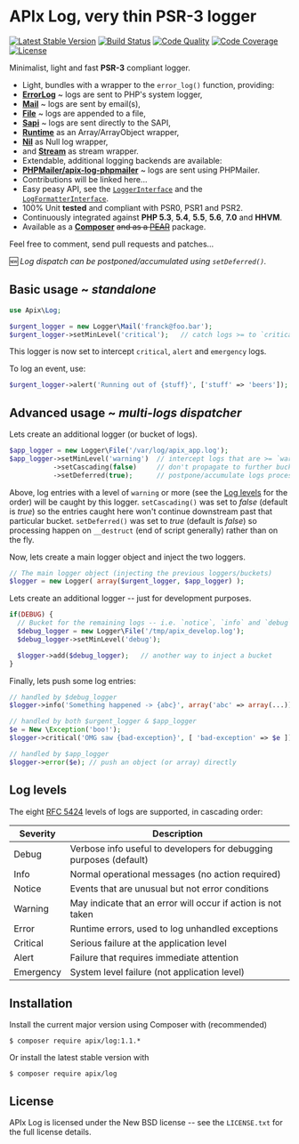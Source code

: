 APIx Log, very thin PSR-3 logger
================================
[![Latest Stable Version](https://poser.pugx.org/apix/log/v/stable.svg)](https://packagist.org/packages/apix/log)  [![Build Status](https://travis-ci.org/frqnck/apix-log.png?branch=master)](https://travis-ci.org/frqnck/apix-log)  [![Code Quality](https://scrutinizer-ci.com/g/frqnck/apix-log/badges/quality-score.png?b=master)](https://scrutinizer-ci.com/g/frqnck/apix-log/?branch=master)  [![Code Coverage](https://scrutinizer-ci.com/g/frqnck/apix-log/badges/coverage.png?b=master)](https://scrutinizer-ci.com/g/frqnck/apix-log/?branch=master)  [![License](https://poser.pugx.org/apix/log/license.svg)](https://packagist.org/packages/apix/log)

Minimalist, light and fast **PSR-3** compliant logger.

* Light, bundles with a wrapper to the `error_log()` function, providing:
 * [**ErrorLog**](src/Logger/ErrorLog.php) ~ logs are sent to PHP's system logger,
 * [**Mail**](src/Logger/Mail.php) ~ logs are sent by email(s),
 * [**File**](src/Logger/File.php) ~ logs are appended to a file,
 * [**Sapi**](src/Logger/Sapi.php) ~ logs are sent directly to the SAPI,
 * [**Runtime**](src/Logger/Runtime.php) as an Array/ArrayObject wrapper,
 * [**Nil**](src/Logger/Nil.php) as Null log wrapper,
 * and [**Stream**](src/Logger/Stream.php) as stream wrapper.
* Extendable, additional logging backends are available:
 * [**PHPMailer/apix-log-phpmailer**](https://github.com/PHPMailer/apix-log-phpmailer) ~ logs are sent using PHPMailer.
 * Contributions will be linked here...
* Easy peasy API, see the [`LoggerInterface`](src/Logger/LoggerInterface.php) and the [`LogFormatterInterface`](src/LogFormatterInterface.php).
* 100% Unit **tested** and compliant with PSR0, PSR1 and PSR2.
* Continuously integrated against **PHP 5.3**, **5.4**, **5.5**, **5.6**, **7.0** and **HHVM**.
* Available as a **[Composer](https://packagist.org/packages/apix/log)** ~~and as a [PEAR](http://pear.ouarz.net)~~ package.

Feel free to comment, send pull requests and patches...

:new: *Log dispatch can be postponed/accumulated using `setDeferred()`.*

Basic usage ~ *standalone*
-----------
```php
use Apix\Log;

$urgent_logger = new Logger\Mail('franck@foo.bar');
$urgent_logger->setMinLevel('critical');   // catch logs >= to `critical`
```

This logger is now set to intercept `critical`, `alert` and `emergency` logs.

To log an event, use:

```php
$urgent_logger->alert('Running out of {stuff}', ['stuff' => 'beers']);
```

Advanced usage ~ *multi-logs dispatcher*
--------------
Lets create an additional logger (or bucket of logs).
```php
$app_logger = new Logger\File('/var/log/apix_app.log');
$app_logger->setMinLevel('warning')  // intercept logs that are >= `warning`
           ->setCascading(false)     // don't propagate to further buckets
           ->setDeferred(true);      // postpone/accumulate logs processing
```
Above, log entries with a level of `warning` or more (see the [Log levels](#log-levels) for the order) will be caught by this logger. `setCascading()` was set to *false* (default is *true*) so the entries caught here won't continue downstream past that particular bucket. `setDeferred()` was set to *true* (default is *false*) so processing happen on `__destruct` (end of script generally) rather than on the fly. 

Now, lets create a main logger object and inject the two loggers.
```php
// The main logger object (injecting the previous loggers/buckets)
$logger = new Logger( array($urgent_logger, $app_logger) );
```
Lets create an additional logger -- just for development purposes.
```php
if(DEBUG) {
  // Bucket for the remaining logs -- i.e. `notice`, `info` and `debug`
  $debug_logger = new Logger\File('/tmp/apix_develop.log');
  $debug_logger->setMinLevel('debug');

  $logger->add($debug_logger);   // another way to inject a bucket
}
```
Finally, lets push some log entries:

```php
// handled by $debug_logger
$logger->info('Something happened -> {abc}', array('abc' => array(...)));

// handled by both $urgent_logger & $app_logger
$e = New \Exception('boo!');
$logger->critical('OMG saw {bad-exception}', [ 'bad-exception' => $e ]);

// handled by $app_logger
$logger->error($e); // push an object (or array) directly
```

Log levels
----------
The eight [RFC 5424][] levels of logs are supported, in cascading order:

 Severity  | Description
-----------|-----------------------------------------------------------------
 Debug     | Verbose info useful to developers for debugging purposes (default)
 Info      | Normal operational messages (no action required)
 Notice    | Events that are unusual but not error conditions
 Warning   | May indicate that an error will occur if action is not taken
 Error     | Runtime errors, used to log unhandled exceptions
 Critical  | Serious failure at the application level
 Alert     | Failure that requires immediate attention
 Emergency | System level failure (not application level)

[PSR-3]: http://tools.ietf.org/html/rfc5424
[RFC 5424]: http://tools.ietf.org/html/rfc5424#section-6.2.1

Installation
------------------------

Install the current major version using Composer with (recommended)
```
$ composer require apix/log:1.1.*
```
Or install the latest stable version with
```
$ composer require apix/log
```

License
-------
APIx Log is licensed under the New BSD license -- see the `LICENSE.txt` for the full license details.
